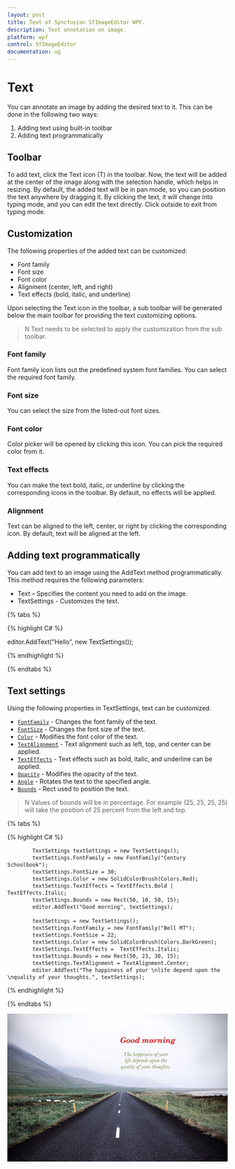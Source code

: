 ```yaml
---
layout: post
title: Text of Syncfusion SfImageEditor WPF.
description: Text annotation on image.
platform: wpf
control: SfImageEditor
documentation: ug
---
```


# Text

You can annotate an image by adding the desired text to it. This can be done in the following two ways:

1. Adding text using built-in toolbar
2. Adding text programmatically

## Toolbar

To add text, click the Text icon (T) in the toolbar. Now, the text will be added at the center of the image along with the selection handle, which helps in resizing. By default, the added text will be in pan mode, so you can position the text anywhere by dragging it. By clicking the text, it will change into typing mode, and you can edit the text directly. Click outside to exit from typing mode.

## Customization

The following properties of the added text can be customized:

* Font family
* Font size
* Font color
* Alignment (center, left, and right)
* Text effects (bold, italic, and underline)

Upon selecting the Text icon in the toolbar, a sub toolbar will be generated below the main toolbar for providing the text customizing options. 

>N Text needs to be selected to apply the customization from the sub toolbar.

### Font family

Font family icon lists out the predefined system font families. You can select the required font family.

### Font size

You can select the size from the listed-out font sizes.

### Font color

Color picker will be opened by clicking this icon. You can pick the required color from it.

### Text effects

You can make the text bold, italic, or underline by clicking the corresponding icons in the toolbar. By default, no effects will be applied.

### Alignment

Text can be aligned to the left, center, or right by clicking the corresponding icon. By default, text will be aligned at the left.


## Adding text programmatically

You can add text to an image using the AddText method programmatically. This method requires the following parameters:

* Text – Specifies the content you need to add on the image.
* TextSettings - Customizes the text.

{% tabs %} 

{% highlight C# %} 

editor.AddText("Hello", new TextSettings());

{% endhighlight %}

{% endtabs %} 

## Text settings

Using the following properties in TextSettings, text can be customized.

* [`FontFamily`](https://help.syncfusion.com/cr/cref_files/wpf/Syncfusion.SfImageEditor.WPF~Syncfusion.UI.Xaml.ImageEditor.TextSettings~FontFamily.html) - Changes the font family of the text.
* [`FontSize`](https://help.syncfusion.com/cr/cref_files/wpf/Syncfusion.SfImageEditor.WPF~Syncfusion.UI.Xaml.ImageEditor.TextSettings~FontSize.html) - Changes the font size of the text.
* [`Color`](https://help.syncfusion.com/cr/cref_files/wpf/Syncfusion.SfImageEditor.WPF~Syncfusion.UI.Xaml.ImageEditor.TextSettings~Color.html) - Modifies the font color of the text.
* [`TextAlignment`](https://help.syncfusion.com/cr/cref_files/wpf/Syncfusion.SfImageEditor.WPF~Syncfusion.UI.Xaml.ImageEditor.TextSettings~TextAlignment.html) - Text alignment such as left, top, and center can be applied.
* [`TextEffects`](https://help.syncfusion.com/cr/cref_files/wpf/Syncfusion.SfImageEditor.WPF~Syncfusion.UI.Xaml.ImageEditor.TextSettings~TextEffects.html) - Text effects such as bold, italic, and underline can be applied.
* [`Opacity`](https://help.syncfusion.com/cr/cref_files/wpf/Syncfusion.SfImageEditor.WPF~Syncfusion.UI.Xaml.ImageEditor.TextSettings~Opacity.html) - Modifies the opacity of the text.
* [`Angle`](https://help.syncfusion.com/cr/cref_files/wpf/Syncfusion.SfImageEditor.WPF~Syncfusion.UI.Xaml.ImageEditor.TextSettings~Angle.html) - Rotates the text to the specified angle.
* [`Bounds`](https://help.syncfusion.com/cr/cref_files/wpf/Syncfusion.SfImageEditor.WPF~Syncfusion.UI.Xaml.ImageEditor.TextSettings~Bounds.html) - Rect used to position the text. 

>N Values of bounds will be in percentage. For example (25, 25, 25, 25) will take the position of 25 percent from the left and top.

{% tabs %} 

{% highlight C# %} 

            TextSettings textSettings = new TextSettings();
            textSettings.FontFamily = new FontFamily("Century Schoolbook");
            textSettings.FontSize = 30;
            textSettings.Color = new SolidColorBrush(Colors.Red);
            textSettings.TextEffects = TextEffects.Bold | TextEffects.Italic;
            textSettings.Bounds = new Rect(50, 10, 50, 15);
            editor.AddText("Good morning", textSettings);

            textSettings = new TextSettings();
            textSettings.FontFamily = new FontFamily("Bell MT");
            textSettings.FontSize = 22;
            textSettings.Color = new SolidColorBrush(Colors.DarkGreen);
            textSettings.TextEffects =  TextEffects.Italic;
            textSettings.Bounds = new Rect(50, 23, 30, 15);
            textSettings.TextAlignment = TextAlignment.Center;
            editor.AddText("The happiness of your \nlife depend upon the \nquality of your thoughts.", textSettings);


{% endhighlight %}

{% endtabs %} 

![Text](Images/Text.jpg)   
